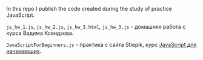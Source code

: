 In this repo I publish the code created during the study of practice JavaScript.

`js_hw_1.js`, `js_hw_2.js`, `js_hw_3.html`, `js_hw_3.js` - домашняя работа с курса Вадима Ксендзова.

`JavaScriptForBeginners.js` - практика с сайта Stiepik, курс [JavaScript для начинающих](https://stepik.org/course/2223/promo#toc).
